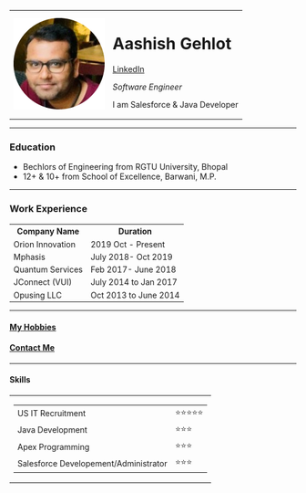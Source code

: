 <!DOCTYPE html>
<html lang="en">
<head>
    <meta charset="UTF-8">
    <title>Aashish Gehlot Personal Site</title>
</head>
<body>
    <table cellspacing = 20>
        <td><img src="AshishPhoto.jpg.png" alt="Aashish Profile Picture"></td>
        <td><h1> Aashish Gehlot </h1>
            <p><a href="https://www.linkedin.com/in/aashishgehlot/">LinkedIn</a></p>
            <p><em>Software Engineer</em></p> 
            <p>I am Salesforce & Java Developer</p> </td>
    </table>
    <hr>
    <h3> Education </h3>
    <ul>
        <li>Bechlors of Engineering from RGTU University, Bhopal</li>
        <li> 12+ & 10+ from School of Excellence, Barwani, M.P.</li>
    </ul>
    <hr>
    <h3> Work Experience</h3>
    <table>
        <tr>
            <th>Company Name</th>
            <th>Duration</th>
        </tr>
        <tr>
            <td>Orion Innovation</td>
            <td>2019 Oct - Present</td>
        </tr>
        <tr>
            <td>Mphasis</td>
            <td>July 2018- Oct 2019</td>
        </tr>
        <tr>
            <td>Quantum Services</td>
         <td>Feb 2017- June 2018</td>
        </tr>
        <tr>
            <td>JConnect (VUI)</td>
            <td>July 2014 to Jan 2017</td>
        </tr>
        <tr>
            <td>Opusing LLC</td>
            <td>Oct 2013 to June 2014</td>
        </tr>
    </table>
    <hr>
    <h4> <a href="hobbies.html">My Hobbies</a></h4>
    <h4><a href="ContactMe.html">Contact Me</a></h4>
    <hr>
    <h4>Skills </h4>
    <table>
        <tr>
            <td>
                <table>
                    <tr>
                        <td>US IT Recruitment</td>
                        <td>⭐⭐⭐⭐⭐</td>
                    </tr>
                    <tr>
                        <td>Java Development</td>
                        <td>⭐⭐⭐</td>
                    </tr>
                    <tr>
                        <td>Apex Programming</td>
                        <td>⭐⭐⭐</td>
                    </tr>
                    <tr>
                        <td>Salesforce Developement/Administrator</td>
                        <td>⭐⭐⭐</td>
                    </tr>
                </table>    
            </td>
</body>
</html>

